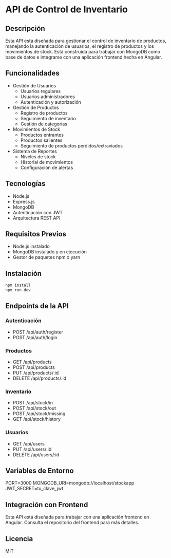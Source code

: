# API de Control de Inventario

## Descripción

Esta API está diseñada para gestionar el control de inventario de productos, manejando la autenticación de usuarios, el registro de productos y los movimientos de stock. Está construida para trabajar con MongoDB como base de datos e integrarse con una aplicación frontend hecha en Angular.

## Funcionalidades

- Gestión de Usuarios
  - Usuarios regulares
  - Usuarios administradores
  - Autenticación y autorización
- Gestión de Productos
  - Registro de productos
  - Seguimiento de inventario
  - Gestión de categorías
- Movimientos de Stock
  - Productos entrantes
  - Productos salientes
  - Seguimiento de productos perdidos/extraviados
- Sistema de Reportes
  - Niveles de stock
  - Historial de movimientos
  - Configuración de alertas

## Tecnologías

- Node.js
- Express.js
- MongoDB
- Autenticación con JWT
- Arquitectura REST API

## Requisitos Previos

- Node.js instalado
- MongoDB instalado y en ejecución
- Gestor de paquetes npm o yarn

## Instalación

```bash
npm install
npm run dev
```

## Endpoints de la API

### Autenticación

- POST /api/auth/register
- POST /api/auth/login

### Productos

- GET /api/products
- POST /api/products
- PUT /api/products/:id
- DELETE /api/products/:id

### Inventario

- POST /api/stock/in
- POST /api/stock/out
- POST /api/stock/missing
- GET /api/stock/history

### Usuarios

- GET /api/users
- PUT /api/users/:id
- DELETE /api/users/:id

## Variables de Entorno

PORT=3000
MONGODB_URI=mongodb://localhost/stockapp
JWT_SECRET=tu_clave_jwt

## Integración con Frontend

Esta API está diseñada para trabajar con una aplicación frontend en Angular. Consulta el repositorio del frontend para más detalles.

## Licencia

MIT
